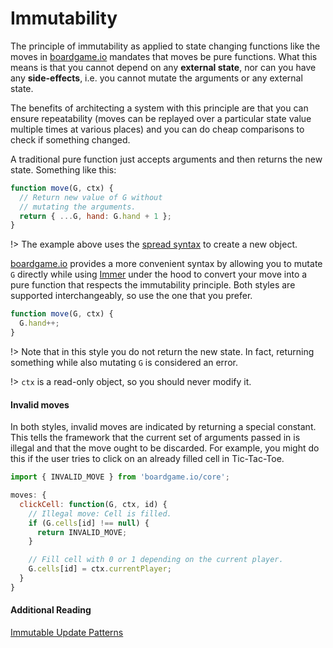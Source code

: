 # Immutability

The principle of immutability as applied to state changing
functions like the moves in [boardgame.io](https://boardgame.io/)
mandates that moves be pure functions. What this means is that
you cannot depend on any **external state**, nor can you have any
**side-effects**, i.e. you cannot mutate the arguments or any
external state.

The benefits of architecting a system with this principle are
that you can ensure repeatability (moves can be replayed
over a particular state value multiple times at various places)
and you can do cheap comparisons to check if something changed.

A traditional pure function just accepts arguments and then
returns the new state. Something like this:

```js
function move(G, ctx) {
  // Return new value of G without
  // mutating the arguments.
  return { ...G, hand: G.hand + 1 };
}
```

!> The example above uses the
[spread syntax](https://developer.mozilla.org/en-US/docs/Web/JavaScript/Reference/Operators/Spread_syntax) to create a new object.

[boardgame.io](https://boardgame.io/) provides a more convenient
syntax by allowing you to mutate `G` directly while using
[Immer](https://github.com/mweststrate/immer) under the hood
to convert your move into a pure function that respects the
immutability principle. Both styles are supported interchangeably,
so use the one that you prefer.

```js
function move(G, ctx) {
  G.hand++;
}
```

!> Note that in this style you do not return the new state.
In fact, returning something while also mutating `G` is
considered an error.

!> `ctx` is a read-only object, so you should never modify it.

#### Invalid moves

In both styles, invalid moves are indicated by returning a
special constant. This tells the framework that the current
set of arguments passed in is illegal and that the move
ought to be discarded. For example, you might do this if
the user tries to click on an already filled cell in
Tic-Tac-Toe.

```js
import { INVALID_MOVE } from 'boardgame.io/core';

moves: {
  clickCell: function(G, ctx, id) {
    // Illegal move: Cell is filled.
    if (G.cells[id] !== null) {
      return INVALID_MOVE;
    }

    // Fill cell with 0 or 1 depending on the current player.
    G.cells[id] = ctx.currentPlayer;
  }
}
```

#### Additional Reading

[Immutable Update Patterns](https://redux.js.org/recipes/structuring-reducers/immutable-update-patterns)
